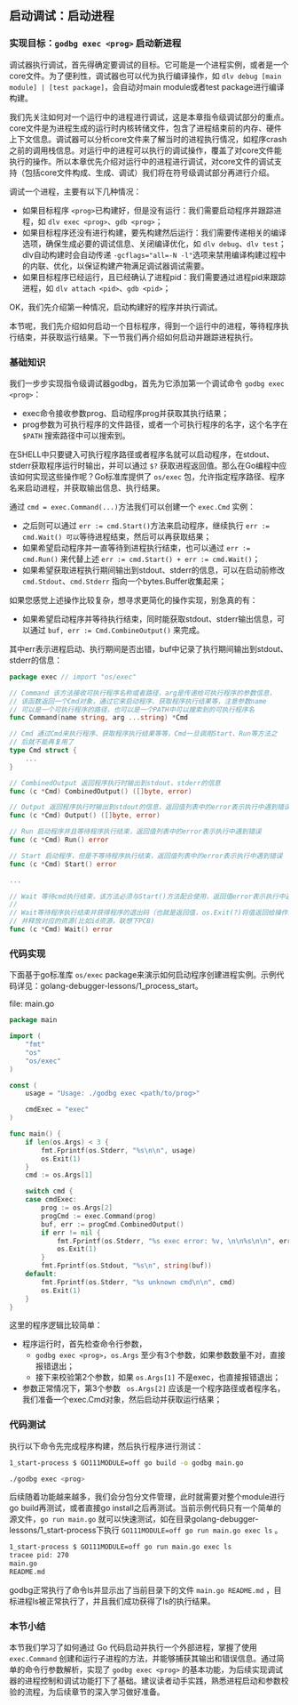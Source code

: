 ## 启动调试：启动进程

### 实现目标：`godbg exec <prog>` 启动新进程

调试器执行调试，首先得确定要调试的目标。它可能是一个进程实例，或者是一个core文件。为了便利性，调试器也可以代为执行编译操作，如 `dlv debug [main module] | [test package]`，会自动对main module或者test package进行编译构建。

我们先关注如何对一个运行中的进程进行调试，这是本章指令级调试部分的重点。core文件是为进程生成的运行时内核转储文件，包含了进程结束前的内存、硬件上下文信息。调试器可以分析core文件来了解当时的进程执行情况，如程序crash之前的调用栈信息。对运行中的进程可以执行的调试操作，覆盖了对core文件能执行的操作。所以本章优先介绍对运行中的进程进行调试，对core文件的调试支持（包括core文件构成、生成、调试）我们将在符号级调试部分再进行介绍。

调试一个进程，主要有以下几种情况：

- 如果目标程序 `<prog>`已构建好，但是没有运行：我们需要启动程序并跟踪进程，如 `dlv exec <prog>`、`gdb <prog>`；
- 如果目标程序还没有进行构建，要先构建然后运行：我们需要传递相关的编译选项，确保生成必要的调试信息、关闭编译优化，如 `dlv debug`、`dlv test`；
  dlv自动构建时会自动传递 `-gcflags="all=-N -l"`选项来禁用编译构建过程中的内联、优化，以保证构建产物满足调试器调试需要。
- 如果目标程序已经运行，且已经确认了进程pid：我们需要通过进程pid来跟踪进程，如 `dlv attach <pid>`、`gdb <pid>`；

OK，我们先介绍第一种情况，启动构建好的程序并执行调试。

本节呢，我们先介绍如何启动一个目标程序，得到一个运行中的进程，等待程序执行结束，并获取运行结果。下一节我们再介绍如何启动并跟踪进程执行。

### 基础知识

我们一步步实现指令级调试器godbg，首先为它添加第一个调试命令 `godbg exec <prog>`：

- exec命令接收参数prog、启动程序prog并获取其执行结果；
- prog参数为可执行程序的文件路径，或者一个可执行程序的名字，这个名字在 `$PATH` 搜索路径中可以搜索到。

在SHELL中只要键入可执行程序路径或者程序名就可以启动程序，在stdout、stderr获取程序运行时输出，并可以通过 `$?` 获取进程返回值。那么在Go编程中应该如何实现这些操作呢？Go标准库提供了 `os/exec` 包，允许指定程序路径、程序名来启动进程，并获取输出信息、执行结果。

通过 `cmd = exec.Command(...)`方法我们可以创建一个 `exec.Cmd` 实例：

- 之后则可以通过 `err := cmd.Start()`方法来启动程序，继续执行 `err := cmd.Wait() 可以`等待进程结束，然后可以再获取结果；
- 如果希望启动程序并一直等待到进程执行结束，也可以通过 `err := cmd.Run()` 来代替上述 `err := cmd.Start() + err := cmd.Wait()`；
- 如果希望获取进程执行期间输出到stdout、stderr的信息，可以在启动前修改 `cmd.Stdout`、`cmd.Stderr` 指向一个bytes.Buffer收集起来；

如果您感觉上述操作比较复杂，想寻求更简化的操作实现，别急真的有：

- 如果希望启动程序并等待执行结束，同时能获取stdout、stderr输出信息，可以通过 `buf, err := Cmd.CombineOutput()` 来完成。

其中err表示进程启动、执行期间是否出错，buf中记录了执行期间输出到stdout、stderr的信息：

```go
package exec // import "os/exec"

// Command 该方法接收可执行程序名称或者路径，arg是传递给可执行程序的参数信息，
// 该函数返回一个Cmd对象，通过它来启动程序、获取程序执行结果等，注意参数name
// 可以是一个可执行程序的路径，也可以是一个PATH中可以搜索到的可执行程序名
func Command(name string, arg ...string) *Cmd

// Cmd 通过Cmd来执行程序、获取程序执行结果等等，Cmd一旦调用Start、Run等方法之
// 后就不能再复用了
type Cmd struct {
    ...
}

// CombinedOutput 返回程序执行时输出到stdout、stderr的信息
func (c *Cmd) CombinedOutput() ([]byte, error)

// Output 返回程序执行时输出到stdout的信息，返回值列表中的error表示执行中遇到错误
func (c *Cmd) Output() ([]byte, error)

// Run 启动程序并且等待程序执行结束，返回值列表中的error表示执行中遇到错误
func (c *Cmd) Run() error

// Start 启动程序，但是不等待程序执行结束，返回值列表中的error表示执行中遇到错误
func (c *Cmd) Start() error

...

// Wait 等待cmd执行结束，该方法必须与Start()方法配合使用，返回值error表示执行中遇到错误
//
// Wait等待程序执行结束并获得程序的退出码（也就是返回值，os.Exit(?)将值返回给操作系统进而被父进程获取），
// 并释放对应的资源(比如id资源，联想下PCB)
func (c *Cmd) Wait() error
```

### 代码实现

下面基于go标准库 `os/exec` package来演示如何启动程序创建进程实例。示例代码详见：golang-debugger-lessons/1_process_start。

file: main.go

```go
package main

import (
    "fmt"
    "os"
    "os/exec"
)

const (
    usage = "Usage: ./godbg exec <path/to/prog>"

    cmdExec = "exec"
)

func main() {
    if len(os.Args) < 3 {
        fmt.Fprintf(os.Stderr, "%s\n\n", usage)
        os.Exit(1)
    }
    cmd := os.Args[1]

    switch cmd {
    case cmdExec:
        prog := os.Args[2]
        progCmd := exec.Command(prog)
        buf, err := progCmd.CombinedOutput()
        if err != nil {
            fmt.Fprintf(os.Stderr, "%s exec error: %v, \n\n%s\n\n", err, string(buf))
            os.Exit(1)
        }
        fmt.Fprintf(os.Stdout, "%s\n", string(buf))
    default:
        fmt.Fprintf(os.Stderr, "%s unknown cmd\n\n", cmd)
        os.Exit(1)
    }
}
```

这里的程序逻辑比较简单：

- 程序运行时，首先检查命令行参数，
  - `godbg exec <prog>`，`os.Args` 至少有3个参数，如果参数数量不对，直接报错退出；
  - 接下来校验第2个参数，如果  `os.Args[1]` 不是exec，也直接报错退出；
- 参数正常情况下，第3个参数 ` os.Args[2]` 应该是一个程序路径或者程序名，我们准备一个exec.Cmd对象，然后启动并获取运行结果；

### 代码测试

执行以下命令先完成程序构建，然后执行程序进行测试：

```bash
1_start-process $ GO111MODULE=off go build -o godbg main.go

./godbg exec <prog>
```

后续随着功能越来越多，我们会分包分文件管理，此时就需要对整个module进行go build再测试，或者直接go install之后再测试。当前示例代码只有一个简单的源文件，`go run main.go` 就可以快速测试，如在目录golang-debugger-lessons/1_start-process下执行 `GO111MODULE=off go run main.go exec ls` 。

```bash
1_start-process $ GO111MODULE=off go run main.go exec ls
tracee pid: 270
main.go
README.md
```

godbg正常执行了命令ls并显示出了当前目录下的文件 `main.go README.md` ，目标进程ls被正常执行了，并且我们成功获得了ls的执行结果。

### 本节小结

本节我们学习了如何通过 Go 代码启动并执行一个外部进程，掌握了使用 `exec.Command` 创建和运行子进程的方法，并能够捕获其输出和错误信息。通过简单的命令行参数解析，实现了 `godbg exec <prog>` 的基本功能，为后续实现调试器的进程控制和调试功能打下了基础。建议读者动手实践，熟悉进程启动和参数校验的流程，为后续章节的深入学习做好准备。
